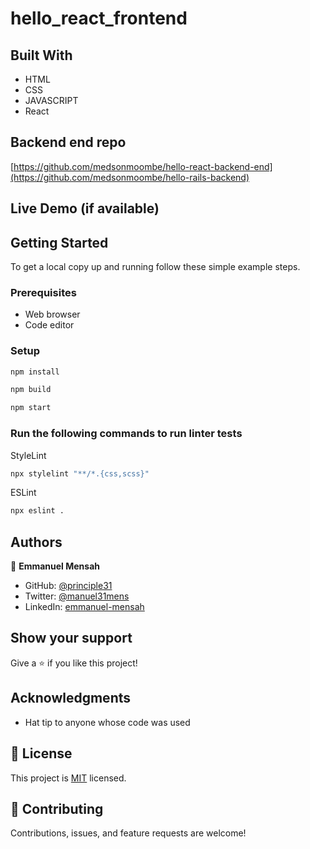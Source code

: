 # hello_react_frontend

## Built With

- HTML
- CSS
- JAVASCRIPT
- React

## Backend end repo 
[https://github.com/medsonmoombe/hello-react-backend-end](https://github.com/medsonmoombe/hello-rails-backend)

## Live Demo (if available)



## Getting Started


To get a local copy up and running follow these simple example steps.

### Prerequisites

- Web browser
- Code editor

### Setup


```bash
npm install
```

```bash
npm build
```

```bash
npm start
```

### Run the following commands to run linter tests


StyleLint
```bash
npx stylelint "**/*.{css,scss}"
```

ESLint
```bash
npx eslint .
```



## Authors

👤 **Emmanuel Mensah**

- GitHub: [@principle31](https://github.com/principles31)
- Twitter: [@manuel31mens](https://Twiter.com/@Manuel31mens)
- LinkedIn: [emmanuel-mensah](www.linkedin.com/in/emmanuel-mensah-)

## Show your support

Give a ⭐️ if you like this project!

## Acknowledgments

- Hat tip to anyone whose code was used

## 📝 License

This project is [MIT](https://github.com/principles31/hello_react_frontend/blob/dev/LICENSE) licensed.

## 🤝 Contributing

Contributions, issues, and feature requests are welcome!


